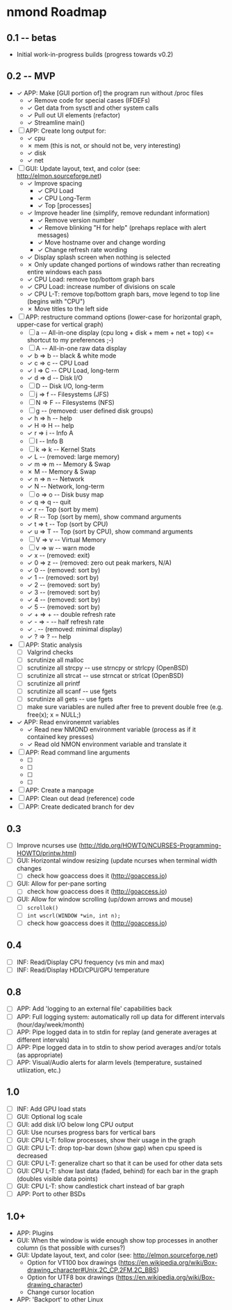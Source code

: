 # nmond Roadmap

## 0.1 -- betas
- Initial work-in-progress builds (progress towards v0.2)

## 0.2 -- MVP
- ✓ APP: Make [GUI portion of] the program run without /proc files
	- ✓ Remove code for special cases (IFDEFs)
	- ✓ Get data from sysctl and other system calls
	- ✓ Pull out UI elements (refactor)
	- ✓ Streamline main()
- ☐ APP: Create long output for:
	- ✓ cpu
	- ✗ mem (this is not, or should not be, very interesting)
	- ✓ disk
	- ✓ net
- ☐ GUI: Update layout, text, and color (see: http://elmon.sourceforge.net)
	- ✓ Improve spacing
		- ✓ CPU Load
		- ✓ CPU Long-Term
		- ✓ Top [processes]
	- ✓ Improve header line (simplify, remove redundant information)
		- ✓ Remove version number
		- ✓ Remove blinking "H for help" (prehaps replace with alert messages)
		- ✓ Move hostname over and change wording
		- ✓ Change refresh rate wording
	- ✓ Display splash screen when nothing is selected
	- ✗ Only update changed portions of windows rather than recreating entire windows each pass
	- ✓ CPU Load: remove top/bottom graph bars
	- ✓ CPU Load: increase number of divisions on scale
	- ✓ CPU L-T: remove top/bottom graph bars, move legend to top line (begins with "CPU")
	- ✗ Move titles to the left side
- ☐ APP: restructure command options (lower-case for horizontal graph, upper-case for vertical graph)
	- ☐      a -- All-in-one display (cpu long + disk + mem + net + top) <= shortcut to my preferences ;-)
	- ☐      A -- All-in-one raw data display
	- ✓ b => b -- black & white mode
	- ✓ c => c -- CPU Load
	- ✓ l => C -- CPU Load, long-term
	- ✓ d => d -- Disk I/O
	- ☐      D -- Disk I/O, long-term
	- ☐ j => f -- Filesystems (JFS)
	- ☐ N => F -- Filesystems (NFS)
	- ☐ g      -- (removed: user defined disk groups)
	- ✓ h => h -- help
	- ✓ H => H -- help
	- ✓ r => i -- Info A
	- ☐      I -- Info B
	- ☐ k => k -- Kernel Stats
	- ✓ L      -- (removed: large memory)
	- ✓ m => m -- Memory & Swap
	- ✗      M -- Memory & Swap
	- ✓ n => n -- Network
	- ✓      N -- Network, long-term
	- ☐ o => o -- Disk busy map
	- ✓ q => q -- quit
	- ✓      r -- Top (sort by mem)
	- ✓      R -- Top (sort by mem), show command arguments
	- ✓ t => t -- Top (sort by CPU)
	- ✓ u => T -- Top (sort by CPU), show command arguments
	- ☐ V => v -- Virtual Memory
	- ☐ v => w -- warn mode
	- ✓ x      -- (removed: exit)
	- ✓ 0 => z -- (removed: zero out peak markers, N/A)
	- ✓ 0      -- (removed: sort by)
	- ✓ 1      -- (removed: sort by)
	- ✓ 2      -- (removed: sort by)
	- ✓ 3      -- (removed: sort by)
	- ✓ 4      -- (removed: sort by)
	- ✓ 5      -- (removed: sort by)
	- ✓ + => + -- double refresh rate
	- ✓ - => - -- half refresh rate
	- ✓ .      -- (removed: minimal display)
	- ✓ ? => ? -- help
- ☐ APP: Static analysis
	- ☐ Valgrind checks
	- ☐ scrutinize all malloc
	- ☐ scrutinize all strcpy -- use strncpy or strlcpy (OpenBSD)
	- ☐ scrutinize all strcat -- use strncat or strlcat (OpenBSD)
	- ☐ scrutinize all printf
	- ☐ scrutinize all scanf -- use fgets
	- ☐ scrutinize all gets -- use fgets
	- ☐ make sure variables are nulled after free to prevent double free (e.g. free(x); x = NULL;)
- ✓ APP: Read environemnt variables
	- ✓ Read new NMOND environment variable (process as if it contained key presses)
	- ✓ Read old NMON environment variable and translate it
- ☐ APP: Read command line arguments
	- ☐ 
	- ☐
	- ☐
	- ☐
- ☐ APP: Create a manpage
- ☐ APP: Clean out dead (reference) code
- ☐ APP: Create dedicated branch for dev

## 0.3
- ☐ Improve ncurses use (http://tldp.org/HOWTO/NCURSES-Programming-HOWTO/printw.html)
- ☐ GUI: Horizontal window resizing (update ncurses when terminal width changes
	- ☐ check how goaccess does it (http://goaccess.io)
- ☐ GUI: Allow for per-pane sorting
	- ☐ check how goaccess does it (http://goaccess.io)
- ☐ GUI: Allow for window scrolling (up/down arrows and mouse)
	- ☐ `scrollok()`
	- ☐ `int wscrl(WINDOW *win, int n);`
	- ☐ check how goaccess does it (http://goaccess.io)

## 0.4
- ☐ INF: Read/Display CPU frequency (vs min and max)
- ☐ INF: Read/Display HDD/CPU/GPU temperature

## 0.8
- ☐ APP: Add 'logging to an external file' capabilities back
- ☐ APP: Full logging system: automatically roll up data for different intervals (hour/day/week/month)
- ☐ APP: Pipe logged data in to stdin for replay (and generate averages at different intervals)
- ☐ APP: Pipe logged data in to stdin to show period averages and/or totals (as appropriate)
- ☐ APP: Visual/Audio alerts for alarm levels (temperature, sustained utliization, etc.)

## 1.0
- ☐ INF: Add GPU load stats
- ☐ GUI: Optional log scale
- ☐ GUI: add disk I/O below long CPU output
- ☐ GUI: Use ncurses progress bars for vertical bars
- ☐ GUI: CPU L-T: follow processes, show their usage in the graph
- ☐ GUI: CPU L-T: drop top-bar down (show gap) when cpu speed is decreased
- ☐ GUI: CPU L-T: generalize chart so that it can be used for other data sets
- ☐ GUI: CPU L-T: show last data (faded, behind) for each bar in the graph (doubles visible data points)
- ☐ GUI: CPU L-T: show candlestick chart instead of bar graph
- ☐ APP: Port to other BSDs

## 1.0+
- APP: Plugins
- GUI: When the window is wide enough show top processes in another column (is that possible with curses?)
- GUI: Update layout, text, and color (see: http://elmon.sourceforge.net)
	- Option for VT100 box drawings (https://en.wikipedia.org/wiki/Box-drawing_character#Unix.2C_CP.2FM.2C_BBS)
	- Option for UTF8 box drawings (https://en.wikipedia.org/wiki/Box-drawing_character)
	- Change cursor location
- APP: 'Backport' to other Linux
